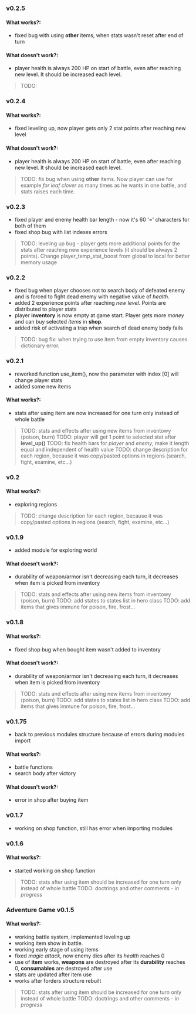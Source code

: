 ### v0.2.5

#### What works?:
- fixed bug with using **other** items, when stats wasn't reset after end of turn

#### What doesn't work?:
- player health is always 200 HP on start of battle, even after reaching new level. It should be increased each level.

> TODO:



### v0.2.4

#### What works?:
- fixed leveling up, now player gets only 2 stat points after reaching new level

#### What doesn't work?:
- player health is always 200 HP on start of battle, even after reaching new level. It should be increased each level.

> TODO: fix bug when using **other** items. Now player can use for example *for leaf clover* as many times as he wants in one battle, and stats raises each time.



### v0.2.3
- fixed player and enemy health bar length - now it's 60 '=' characters for both of them
- fixed shop bug with list indexes errors

> TODO: leveling up bug - player gets more additional points for the stats after reaching new experience levels (it should be always 2 points).
> Change player_temp_stat_boost from global to local for better memory usage



### v0.2.2
- fixed bug when player chooses not to search body of defeated enemy and is forced to fight dead enemy with negative value of *health*.
- added 2 experience points after reaching *new level*. Points are distributed to player stats
- player **inventory** is now empty at game start. Player gets more *money* and can buy selected *items* in **shop**.
- added risk of activating a trap when search of dead enemy body fails

> TODO: bug fix: when trying to use item from empty inventory causes dictionary error.



### v0.2.1
- reworked function use_item(), now the parameter with index [0] will change player stats
- added some new items

#### What works?:
- stats after using item are now increased for one turn only instead of whole battle

> TODO: stats and effects after using new items from inventowy (poison, burn)
> TODO: player will get 1 point to selected stat after **level_up()**
> TODO: fix health bars for *player* and *enemy*, make it length equal and independent of health value
> TODO: change description for each region, because it was copy/pasted
>        options in regions (search, fight, examine, etc...)



### v0.2

#### What works?:
- exploring regions

> TODO: change description for each region, because it was copy/pasted
>        options in regions (search, fight, examine, etc...)



### v0.1.9

- added module for exploring world

#### What doesn't work?:
- durability of weapon/armor isn't decreasing each turn, it decreases when item is picked from inventory

> TODO: stats and effects after using new items from inventowy (poison, burn)
 TODO: add states to states list in hero class
 TODO: add items that gives immune for poison, fire, frost...



### v0.1.8
#### What works?:
- fixed shop bug when bought item wasn't added to inventory

#### What doesn't work?:
- durability of weapon/armor isn't decreasing each turn, it decreases when item is picked from inventory

> TODO: stats and effects after using new items from inventowy (poison, burn)
 TODO: add states to states list in hero class
 TODO: add items that gives immune for poison, fire, frost...



### v0.1.75
- back to previous modules structure because of errors during modules import
#### What works?:
- battle functions
- search body after victory
#### What doesn't work?:
- error in shop after buying item



### v0.1.7
- working on shop function, still has error when importing modules



### v0.1.6

#### What works?:
- started working on shop function

> TODO: stats after using item should be increased for one turn only instead of whole battle
 TODO: doctrings and other comments - *in progress*



### Adventure Game v0.1.5

#### What works?:

- working battle system, implemented leveling up
- working item show in battle.
- working early stage of using items
- fixed *magic attack*, now enemy dies after its *health* reaches 0
- use of **item** works, **weapons** are destroyed after its **durability** reaches 0, **consumables** are destroyed after use
- stats are updated after item use
- works after forders structure rebuilt

> TODO: stats after using item should be increased for one turn only instead of whole battle
 TODO: doctrings and other comments - *in progress*
